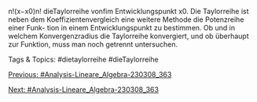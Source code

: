 n!(x−x0)n!
dieTaylorreihe vonfim Entwicklungspunkt x0.
Die Taylorreihe ist neben dem Koeffizientenvergleich eine weitere Methode die Potenzreihe einer Funk-
tion in einem Entwicklungspunkt zu bestimmen. Ob und in welchem Konvergenzradius die Taylorreihe
konvergiert, und ob überhaupt zur Funktion, muss man noch getrennt untersuchen.

   Tags & Topics:
   #dietaylorreihe
   #dieTaylorreihe

[Previous: #Analysis-Lineare_Algebra-230308_363](Analysis-Lineare_Algebra-230308_363.md)

[Next: #Analysis-Lineare_Algebra-230308_363](Analysis-Lineare_Algebra-230308_363.md)